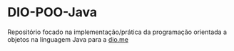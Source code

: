 # DIO-POO-Java
Repositório focado na implementação/prática da programação orientada a objetos na linguagem Java para a  [dio.me](https://www.dio.me)



